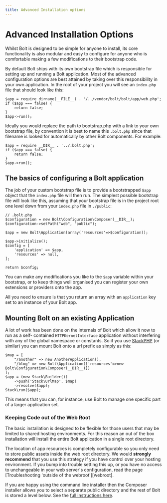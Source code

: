 ```yaml
---
title: Advanced Installation options
---
```

Advanced Installation Options
=============================

Whilst Bolt is designed to be simple for anyone to install, its core
functionality is also modular and easy to configure for anyone who is
comfortable making a few modifications to their bootstrap code.

By default Bolt ships with its own bootstrap file which is responsible for
setting up and running a Bolt application. Most of the advanced configuration
options are best attained by taking over this responsibility in your own
application. In the root of your project you will see an `index.php` file that
should look like this:

```
$app = require dirname(__FILE__) . '/../vendor/bolt/bolt/app/web.php';
if ($app === false) {
    return false;
}
$app->run();
```

Ideally you would replace the path to bootstrap.php with a link to your own
bootstrap file, by convention it is best to name this `.bolt.php` since that filename
is looked for automatically by other Bolt components. For example:

```
$app = require __DIR__ . '../.bolt.php';
if ($app === false) {
    return false;
}
$app->run();
```

The basics of configuring a Bolt application
--------------------------------------------

The job of your custom bootstrap file is to provide a bootstrapped `$app`
object that the `index.php` file will then run. The simplest possible bootstrap
file will look like this, assuming that your bootstrap file is in the 
project root one level down from your `index.php` file in `./public`:

```
// .bolt.php
$configuration = new Bolt\Configuration\Composer(__DIR__);
$configuration->setPath("web", "public");

$app = new Bolt\Application(array('resources'=>$configuration));

$app->initialize();
$config = [
    'application' => $app,
    'resources' => null,
];

return $config;
```

You can make any modifications you like to the `$app` variable within
your bootstrap, or to keep things well organised you can register your
own extensions or providers onto the app.

All you need to ensure is that you return an array with an `application`
key set to an instance of your Bolt app.

Mounting Bolt on an existing Application
----------------------------------------

A lot of work has been done on the internals of Bolt which allow it now to run
as a self- contained `HTTPKernelInterface` application without interfering with
any of the global namespace or constants. So if you use
[StackPHP](http://stackphp.com/) (or similar) you can mount Bolt onto a url
prefix as simply as this:

```
$map = [
    "/another" => new AnotherApplication(),
    "/blog" => new Bolt\Application(['resources'=>new Bolt\Configuration\Composer(__DIR__)])
];
$app = (new Stack\Builder())
    ->push('Stack\UrlMap', $map)
    ->resolve($app);
Stack\run($app);
```

This means that you can, for instance, use Bolt to manage one specific part of
a larger application set.

### Keeping Code out of the Web Root

The basic installation is designed to be flexible for those users that may be
limited to shared hosting environments. For this reason an out of the box
installation will install the entire Bolt application in a single root
directory.

The location of app resources is completely configurable so you only need to
store public assets inside the web root directory. We would **strongly
recommend** that you use this strategy if you have control over your hosting
environment. If you bump into trouble setting this up, or you have no access to
unchangeable in your web server's configuration, read the page
[Troubleshooting 'outside of the webroot'][webroot].

If you are happy using the command line installer then the Composer installer
allows you to select a separate public directory and the rest of Bolt is stored
a level below. See the [full instructions here](composer).
